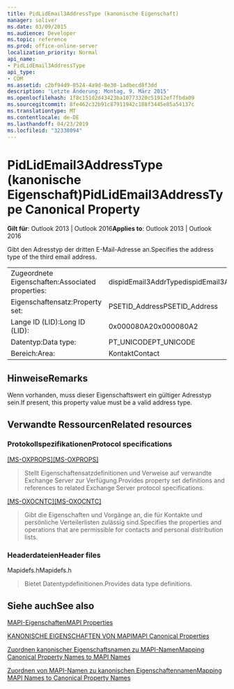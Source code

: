 ```yaml
---
title: PidLidEmail3AddressType (kanonische Eigenschaft)
manager: soliver
ms.date: 03/09/2015
ms.audience: Developer
ms.topic: reference
ms.prod: office-online-server
localization_priority: Normal
api_name:
- PidLidEmail3AddressType
api_type:
- COM
ms.assetid: c2bf94d9-0524-4a9d-8e30-1adbecd8f3dd
description: 'Letzte Änderung: Montag, 9. März 2015'
ms.openlocfilehash: 1f8c151d2d43423ba10773320c51912ef7fbda09
ms.sourcegitcommit: 8fe462c32b91c87911942c188f3445e85a54137c
ms.translationtype: MT
ms.contentlocale: de-DE
ms.lasthandoff: 04/23/2019
ms.locfileid: "32338094"
---
```

# <a name="pidlidemail3addresstype-canonical-property"></a><span data-ttu-id="be0bd-103">PidLidEmail3AddressType (kanonische Eigenschaft)</span><span class="sxs-lookup"><span data-stu-id="be0bd-103">PidLidEmail3AddressType Canonical Property</span></span>

  
  
<span data-ttu-id="be0bd-104">**Gilt für**: Outlook 2013 | Outlook 2016</span><span class="sxs-lookup"><span data-stu-id="be0bd-104">**Applies to**: Outlook 2013 | Outlook 2016</span></span> 
  
<span data-ttu-id="be0bd-105">Gibt den Adresstyp der dritten E-Mail-Adresse an.</span><span class="sxs-lookup"><span data-stu-id="be0bd-105">Specifies the address type of the third email address.</span></span>
  
|||
|:-----|:-----|
|<span data-ttu-id="be0bd-106">Zugeordnete Eigenschaften:</span><span class="sxs-lookup"><span data-stu-id="be0bd-106">Associated properties:</span></span>  <br/> |<span data-ttu-id="be0bd-107">dispidEmail3AddrType</span><span class="sxs-lookup"><span data-stu-id="be0bd-107">dispidEmail3AddrType</span></span>  <br/> |
|<span data-ttu-id="be0bd-108">Eigenschaftensatz:</span><span class="sxs-lookup"><span data-stu-id="be0bd-108">Property set:</span></span>  <br/> |<span data-ttu-id="be0bd-109">PSETID_Address</span><span class="sxs-lookup"><span data-stu-id="be0bd-109">PSETID_Address</span></span>  <br/> |
|<span data-ttu-id="be0bd-110">Lange ID (LID):</span><span class="sxs-lookup"><span data-stu-id="be0bd-110">Long ID (LID):</span></span>  <br/> |<span data-ttu-id="be0bd-111">0x000080A2</span><span class="sxs-lookup"><span data-stu-id="be0bd-111">0x000080A2</span></span>  <br/> |
|<span data-ttu-id="be0bd-112">Datentyp:</span><span class="sxs-lookup"><span data-stu-id="be0bd-112">Data type:</span></span>  <br/> |<span data-ttu-id="be0bd-113">PT_UNICODE</span><span class="sxs-lookup"><span data-stu-id="be0bd-113">PT_UNICODE</span></span>  <br/> |
|<span data-ttu-id="be0bd-114">Bereich:</span><span class="sxs-lookup"><span data-stu-id="be0bd-114">Area:</span></span>  <br/> |<span data-ttu-id="be0bd-115">Kontakt</span><span class="sxs-lookup"><span data-stu-id="be0bd-115">Contact</span></span>  <br/> |
   
## <a name="remarks"></a><span data-ttu-id="be0bd-116">Hinweise</span><span class="sxs-lookup"><span data-stu-id="be0bd-116">Remarks</span></span>

<span data-ttu-id="be0bd-117">Wenn vorhanden, muss dieser Eigenschaftswert ein gültiger Adresstyp sein.</span><span class="sxs-lookup"><span data-stu-id="be0bd-117">If present, this property value must be a valid address type.</span></span>
  
## <a name="related-resources"></a><span data-ttu-id="be0bd-118">Verwandte Ressourcen</span><span class="sxs-lookup"><span data-stu-id="be0bd-118">Related resources</span></span>

### <a name="protocol-specifications"></a><span data-ttu-id="be0bd-119">Protokollspezifikationen</span><span class="sxs-lookup"><span data-stu-id="be0bd-119">Protocol specifications</span></span>

<span data-ttu-id="be0bd-120">[[MS-OXPROPS]](https://msdn.microsoft.com/library/f6ab1613-aefe-447d-a49c-18217230b148%28Office.15%29.aspx)</span><span class="sxs-lookup"><span data-stu-id="be0bd-120">[[MS-OXPROPS]](https://msdn.microsoft.com/library/f6ab1613-aefe-447d-a49c-18217230b148%28Office.15%29.aspx)</span></span>
  
> <span data-ttu-id="be0bd-121">Stellt Eigenschaftensatzdefinitionen und Verweise auf verwandte Exchange Server zur Verfügung.</span><span class="sxs-lookup"><span data-stu-id="be0bd-121">Provides property set definitions and references to related Exchange Server protocol specifications.</span></span>
    
<span data-ttu-id="be0bd-122">[[MS-OXOCNTC]](https://msdn.microsoft.com/library/9b636532-9150-4836-9635-9c9b756c9ccf%28Office.15%29.aspx)</span><span class="sxs-lookup"><span data-stu-id="be0bd-122">[[MS-OXOCNTC]](https://msdn.microsoft.com/library/9b636532-9150-4836-9635-9c9b756c9ccf%28Office.15%29.aspx)</span></span>
  
> <span data-ttu-id="be0bd-123">Gibt die Eigenschaften und Vorgänge an, die für Kontakte und persönliche Verteilerlisten zulässig sind.</span><span class="sxs-lookup"><span data-stu-id="be0bd-123">Specifies the properties and operations that are permissible for contacts and personal distribution lists.</span></span>
    
### <a name="header-files"></a><span data-ttu-id="be0bd-124">Headerdateien</span><span class="sxs-lookup"><span data-stu-id="be0bd-124">Header files</span></span>

<span data-ttu-id="be0bd-125">Mapidefs.h</span><span class="sxs-lookup"><span data-stu-id="be0bd-125">Mapidefs.h</span></span>
  
> <span data-ttu-id="be0bd-126">Bietet Datentypdefinitionen.</span><span class="sxs-lookup"><span data-stu-id="be0bd-126">Provides data type definitions.</span></span>
    
## <a name="see-also"></a><span data-ttu-id="be0bd-127">Siehe auch</span><span class="sxs-lookup"><span data-stu-id="be0bd-127">See also</span></span>



[<span data-ttu-id="be0bd-128">MAPI-Eigenschaften</span><span class="sxs-lookup"><span data-stu-id="be0bd-128">MAPI Properties</span></span>](mapi-properties.md)
  
[<span data-ttu-id="be0bd-129">KANONISCHE EIGENSCHAFTEN VON MAPI</span><span class="sxs-lookup"><span data-stu-id="be0bd-129">MAPI Canonical Properties</span></span>](mapi-canonical-properties.md)
  
[<span data-ttu-id="be0bd-130">Zuordnen kanonischer Eigenschaftsnamen zu MAPI-Namen</span><span class="sxs-lookup"><span data-stu-id="be0bd-130">Mapping Canonical Property Names to MAPI Names</span></span>](mapping-canonical-property-names-to-mapi-names.md)
  
[<span data-ttu-id="be0bd-131">Zuordnen von MAPI-Namen zu kanonischen Eigenschaftennamen</span><span class="sxs-lookup"><span data-stu-id="be0bd-131">Mapping MAPI Names to Canonical Property Names</span></span>](mapping-mapi-names-to-canonical-property-names.md)

